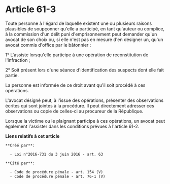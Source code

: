 # Article 61-3

Toute personne à l'égard de laquelle existent une ou plusieurs raisons plausibles de soupçonner qu'elle a participé, en tant
qu'auteur ou complice, à la commission d'un délit puni d'emprisonnement peut demander qu'un avocat de son choix ou, si elle
n'est pas en mesure d'en désigner un, qu'un avocat commis d'office par le bâtonnier :

1° L'assiste lorsqu'elle participe à une opération de reconstitution de l'infraction ;

2° Soit présent lors d'une séance d'identification des suspects dont elle fait partie.

La personne est informée de ce droit avant qu'il soit procédé à ces opérations.

L'avocat désigné peut, à l'issue des opérations, présenter des observations écrites qui sont jointes à la procédure. Il peut
directement adresser ces observations ou copie de celles-ci au procureur de la République.

Lorsque la victime ou le plaignant participe à ces opérations, un avocat peut également l'assister dans les conditions
prévues à l'article 61-2.

**Liens relatifs à cet article**

	**Créé par**:

	  - Loi n°2016-731 du 3 juin 2016 - art. 63

	**Cité par**:

	  - Code de procédure pénale - art. 154 (V)
	  - Code de procédure pénale - art. 76-1 (V)
